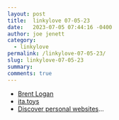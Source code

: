 ```yaml
---
layout: post
title:  linkylove 07-05-23
date:   2023-07-05 07:44:16 -0400
author: joe jenett
category:
  - linkylove 
permalink: /linkylove-07-05-23/
slug: linkylove-07-05-23
summary: 
comments: true
---
```

<ul class="linkylove">
	<li><a title="Brent Logan" href="https://brentlogan.com/">Brent Logan</a></li>
	<li><a title="ita.toys" href="https://ita.toys/">ita.toys</a></li>
	<li><a title="Discover personal websites - sizeof(cat)" href="https://sizeof.cat/post/website-discovery/">Discover personal websites</a>...</li>
</ul>

<a href="https://brid.gy/publish/mastodon"></a>